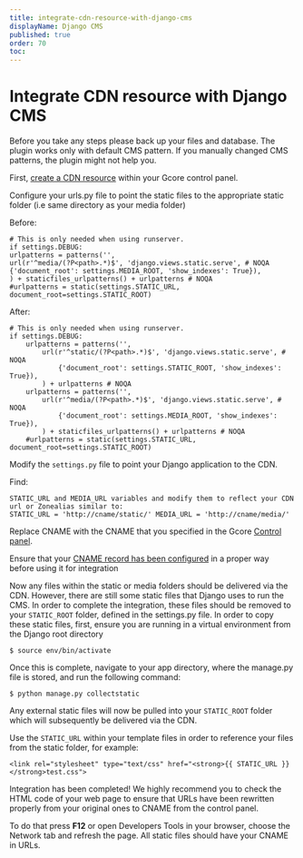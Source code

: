 ```yaml
---
title: integrate-cdn-resource-with-django-cms
displayName: Django CMS
published: true
order: 70
toc:
---
```

# Integrate CDN resource with Django CMS

Before you take any steps please back up your files and database. The plugin works only with default CMS pattern. If you manually changed CMS patterns, the plugin might not help you.

First, <a href="https://gcore.com/docs/cdn/getting-started/create-a-cdn-resource/create-a-cdn-resource-for-only-static-files" target="_blank">create a CDN resource</a> within your Gcore control panel.

Configure your urls.py file to point the static files to the appropriate static folder (i.e same directory as your media folder)

Before:

```
# This is only needed when using runserver.   
if settings.DEBUG:   
urlpatterns = patterns('',   
url(r'^media/(?P<path>.*)$', 'django.views.static.serve', # NOQA   
{'document_root': settings.MEDIA_ROOT, 'show_indexes': True}),   
) + staticfiles_urlpatterns() + urlpatterns # NOQA   
#urlpatterns = static(settings.STATIC_URL, document_root=settings.STATIC_ROOT)       
```

After:

```
# This is only needed when using runserver.
if settings.DEBUG:
    urlpatterns = patterns('',
        url(r'^static/(?P<path>.*)$', 'django.views.static.serve', # NOQA
            {'document_root': settings.STATIC_ROOT, 'show_indexes': True}),
        ) + urlpatterns # NOQA
    urlpatterns = patterns('',
        url(r'^media/(?P<path>.*)$', 'django.views.static.serve', # NOQA
            {'document_root': settings.MEDIA_ROOT, 'show_indexes': True}),
        ) + staticfiles_urlpatterns() + urlpatterns # NOQA
    #urlpatterns = static(settings.STATIC_URL, document_root=settings.STATIC_ROOT)  
```

Modify the ```settings.py``` file to point your Django application to the CDN.

Find:

```
STATIC_URL and MEDIA_URL variables and modify them to reflect your CDN url or Zonealias similar to:   
STATIC_URL = 'http://cname/static/' MEDIA_URL = 'http://cname/media/'
```

Replace CNAME with the CNAME that you specified in the Gcore <a href="https://accounts.gcore.com/reports/dashboard" target="_blank">Control panel</a>.

Ensure that your <a href="https://gcore.com/docs/cdn/cdn-resource-options/general/create-and-set-a-custom-domain-for-the-content-delivery-via-cdn" target="_blank">CNAME record has been configured</a> in a proper way before using it for integration      

Now any files within the static or media folders should be delivered via the CDN. However, there are still some static files that Django uses to run the CMS. In order to complete the integration, these files should be removed to your ```STATIC_ROOT``` folder, defined in the settings.py file. In order to copy these static files, first, ensure you are running in a virtual environment from the Django root directory

```
$ source env/bin/activate
```

Once this is complete, navigate to your app directory, where the manage.py file is stored, and run the following command:

```
$ python manage.py collectstatic
```

Any external static files will now be pulled into your ```STATIC_ROOT``` folder which will subsequently be delivered via the CDN.  
  
Use the ```STATIC_URL``` within your template files in order to reference your files from the static folder, for example:

```
<link rel="stylesheet" type="text/css" href="<strong>{{ STATIC_URL }}</strong>test.css">
```

Integration has been completed! We highly recommend you to check the HTML code of your web page to ensure that URLs have been rewritten properly from your original ones to CNAME from the control panel.

To do that press **F12** or open Developers Tools in your browser, choose the Network tab and refresh the page. All static files should have your CNAME in URLs.